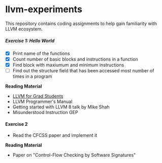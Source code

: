 # llvm-experiments

This repository contains coding assignments to help gain familiarity with LLVM ecosystem.

##### Exercise 1: Hello World

- [x] Print name of the functions 
- [x] Count number of basic blocks and instructions in a function
- [x] Find block with maxiumum and minimum instructions
- [ ] Find out the structure field that has been accessed most number of times in a program

**Reading Material**
- [LLVM for Grad Students](https://www.cs.cornell.edu/~asampson/blog/llvm.html)
- LLVM Programmer's Manual
- Getting started with LLVM 8 talk by Mike Shah
- Misunderstood Instruction GEP

#### Exercise 2

- Read the CFCSS paper and implement it

**Reading Material**
- Paper on "Control-Flow Checking by Software Signatures"
